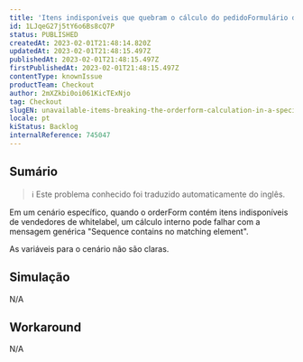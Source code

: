 ```yaml
---
title: 'Itens indisponíveis que quebram o cálculo do pedidoFormulário de cálculo em um cenário específico, utilizando vendedores de whitelabel'
id: 1LJqeG27j5tY6o6Bs8cQ7P
status: PUBLISHED
createdAt: 2023-02-01T21:48:14.820Z
updatedAt: 2023-02-01T21:48:15.497Z
publishedAt: 2023-02-01T21:48:15.497Z
firstPublishedAt: 2023-02-01T21:48:15.497Z
contentType: knownIssue
productTeam: Checkout
author: 2mXZkbi0oi061KicTExNjo
tag: Checkout
slugEN: unavailable-items-breaking-the-orderform-calculation-in-a-specific-scenario-while-using-whitelabel-sellers
locale: pt
kiStatus: Backlog
internalReference: 745047
---
```


## Sumário

>ℹ️ Este problema conhecido foi traduzido automaticamente do inglês.



Em um cenário específico, quando o orderForm contém itens indisponíveis de vendedores de whitelabel, um cálculo interno pode falhar com a mensagem genérica "Sequence contains no matching element".

As variáveis para o cenário não são claras.


##

## Simulação


N/A


##

## Workaround


N/A




